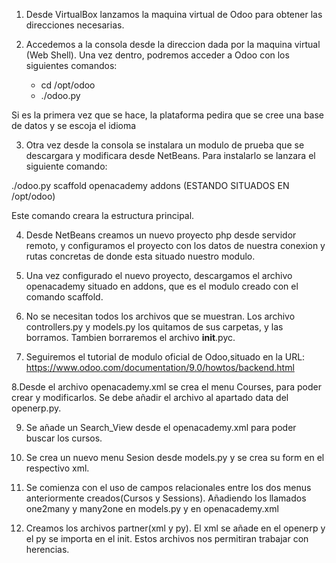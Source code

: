 1. Desde VirtualBox lanzamos la maquina virtual de Odoo para obtener las direcciones necesarias.

2. Accedemos a la consola desde la direccion dada por la maquina virtual (Web Shell). Una vez dentro,
podremos acceder a Odoo con los siguientes comandos:

    - cd /opt/odoo
    - ./odoo.py

Si es la primera vez que se hace, la plataforma pedira que se cree una base de datos y se escoja el 
idioma

3. Otra vez desde la consola se instalara un modulo de prueba que se descargara y modificara desde 
NetBeans. Para instalarlo se lanzara el siguiente comando:

./odoo.py scaffold openacademy addons (ESTANDO SITUADOS EN /opt/odoo)

Este comando creara la estructura principal.

4. Desde NetBeans creamos un nuevo proyecto php desde servidor remoto, y configuramos el proyecto
con los datos de nuestra conexion y rutas concretas de donde esta situado nuestro modulo.

5. Una vez configurado el nuevo proyecto, descargamos el archivo openacademy situado en addons,
que es el modulo creado con el comando scaffold.

6. No se necesitan todos los archivos que se muestran. Los archivo controllers.py y models.py los 
quitamos de sus carpetas, y las borramos. Tambien borraremos el archivo __init__.pyc.

7. Seguiremos el tutorial de modulo oficial de Odoo,situado en la URL: 
https://www.odoo.com/documentation/9.0/howtos/backend.html

8.Desde el archivo openacademy.xml se crea el menu Courses, para poder crear y modificarlos. Se debe
añadir el archivo al apartado data del openerp.py.

9. Se añade un Search_View desde el openacademy.xml para poder buscar los cursos.

10. Se crea un nuevo menu Sesion desde models.py y se crea su form en el respectivo xml.

11. Se comienza con el uso de campos relacionales entre los dos menus anteriormente creados(Cursos y 
Sessions). Añadiendo los llamados one2many y many2one en models.py y en openacademy.xml

12. Creamos los archivos partner(xml y py). El xml se añade en el openerp y el py se importa en el init.
Estos archivos nos permitiran trabajar con herencias.

